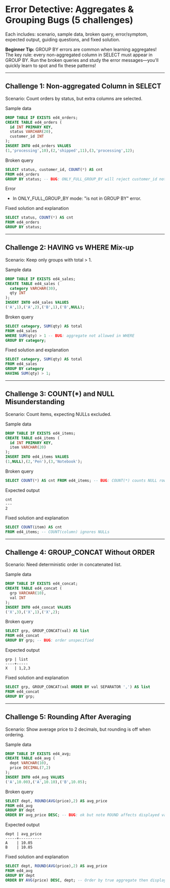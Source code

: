 # Error Detective: Aggregates & Grouping Bugs (5 challenges)

Each includes: scenario, sample data, broken query, error/symptom, expected output, guiding questions, and fixed solution.

**Beginner Tip:** GROUP BY errors are common when learning aggregates! The key rule: every non-aggregated column in SELECT must appear in GROUP BY. Run the broken queries and study the error messages—you'll quickly learn to spot and fix these patterns!

---

## Challenge 1: Non-aggregated Column in SELECT
Scenario: Count orders by status, but extra columns are selected.

Sample data
```sql
DROP TABLE IF EXISTS ed4_orders;
CREATE TABLE ed4_orders (
  id INT PRIMARY KEY,
  status VARCHAR(20),
  customer_id INT
);
INSERT INTO ed4_orders VALUES
(1,'processing',10),(2,'shipped',11),(3,'processing',12);
```
Broken query
```sql
SELECT status, customer_id, COUNT(*) AS cnt
FROM ed4_orders
GROUP BY status; -- BUG: ONLY_FULL_GROUP_BY will reject customer_id not in GROUP BY or aggregated
```
Error
- In ONLY_FULL_GROUP_BY mode: "is not in GROUP BY" error.

Fixed solution and explanation
```sql
SELECT status, COUNT(*) AS cnt
FROM ed4_orders
GROUP BY status;
```

---

## Challenge 2: HAVING vs WHERE Mix-up
Scenario: Keep only groups with total > 1.

Sample data
```sql
DROP TABLE IF EXISTS ed4_sales;
CREATE TABLE ed4_sales (
  category VARCHAR(30),
  qty INT
);
INSERT INTO ed4_sales VALUES
('A',1),('A',2),('B',1),('B',NULL);
```
Broken query
```sql
SELECT category, SUM(qty) AS total
FROM ed4_sales
WHERE SUM(qty) > 1 -- BUG: aggregate not allowed in WHERE
GROUP BY category;
```
Fixed solution and explanation
```sql
SELECT category, SUM(qty) AS total
FROM ed4_sales
GROUP BY category
HAVING SUM(qty) > 1;
```

---

## Challenge 3: COUNT(*) and NULL Misunderstanding
Scenario: Count items, expecting NULLs excluded.

Sample data
```sql
DROP TABLE IF EXISTS ed4_items;
CREATE TABLE ed4_items (
  id INT PRIMARY KEY,
  item VARCHAR(20)
);
INSERT INTO ed4_items VALUES
(1,NULL),(2,'Pen'),(3,'Notebook');
```
Broken query
```sql
SELECT COUNT(*) AS cnt FROM ed4_items; -- BUG: COUNT(*) counts NULL rows too
```
Expected output
```
cnt
---
2
```
Fixed solution and explanation
```sql
SELECT COUNT(item) AS cnt
FROM ed4_items; -- COUNT(column) ignores NULLs
```

---

## Challenge 4: GROUP_CONCAT Without ORDER
Scenario: Need deterministic order in concatenated list.

Sample data
```sql
DROP TABLE IF EXISTS ed4_concat;
CREATE TABLE ed4_concat (
  grp VARCHAR(10),
  val INT
);
INSERT INTO ed4_concat VALUES
('X',3),('X',1),('X',2);
```
Broken query
```sql
SELECT grp, GROUP_CONCAT(val) AS list
FROM ed4_concat
GROUP BY grp; -- BUG: order unspecified
```
Expected output
```
grp | list
----+-----
X   | 1,2,3
```
Fixed solution and explanation
```sql
SELECT grp, GROUP_CONCAT(val ORDER BY val SEPARATOR ',') AS list
FROM ed4_concat
GROUP BY grp;
```

---

## Challenge 5: Rounding After Averaging
Scenario: Show average price to 2 decimals, but rounding is off when ordering.

Sample data
```sql
DROP TABLE IF EXISTS ed4_avg;
CREATE TABLE ed4_avg (
  dept VARCHAR(10),
  price DECIMAL(7,2)
);
INSERT INTO ed4_avg VALUES
('A',10.00),('A',10.10),('B',10.05);
```
Broken query
```sql
SELECT dept, ROUND(AVG(price),2) AS avg_price
FROM ed4_avg
GROUP BY dept
ORDER BY avg_price DESC; -- BUG: ok but note ROUND affects displayed value only; ensure consistent tie-breaking
```
Expected output
```
dept | avg_price
-----+----------
A    | 10.05
B    | 10.05
```
Fixed solution and explanation
```sql
SELECT dept, ROUND(AVG(price),2) AS avg_price
FROM ed4_avg
GROUP BY dept
ORDER BY AVG(price) DESC, dept; -- Order by true aggregate then display rounded
```
